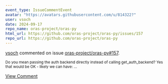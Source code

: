 ```yaml
---
event_type: IssueCommentEvent
avatar: "https://avatars.githubusercontent.com/u/814322?"
user: vsoch
date: 2024-09-17
repo_name: oras-project/oras-py
html_url: https://github.com/oras-project/oras-py/issues/157
repo_url: https://github.com/oras-project/oras-py
---
```


<a href='https://github.com/vsoch' target='_blank'>vsoch</a> commented on issue <a href='https://github.com/oras-project/oras-py/issues/157' target='_blank'>oras-project/oras-py#157</a>.

<small>Do you mean passing the auth backend directly instead of calling get_auth_backend? Yes that would be OK - likely we can have:...</small>

<a href='https://github.com/oras-project/oras-py/issues/157' target='_blank'>View Comment</a>